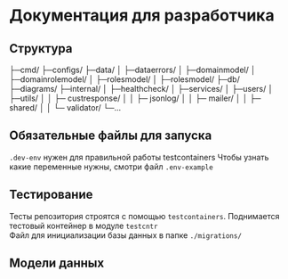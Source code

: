 # Документация для разработчика

## Структура
├─cmd/
├─configs/
├─data/
│ ├─dataerrors/
│ ├─domainmodel/
│ ├─domainrolemodel/
│ ├─rolesmodel/
│ ├─rolesmodel/
├─db/
├─diagrams/
├─internal/
│ ├─healthcheck/
│ ├─services/
│ ├─users/
│ ├─utils/
│ │ ├─ custresponse/
│ │ ├─ jsonlog/
│ │ ├─ mailer/
│ │ ├─ shared/
│ │ └─ validator/
└─...

## Обязательные файлы для запуска

```.dev-env``` нужен для правильной работы testcontainers
Чтобы узнать какие переменные нужны, смотри файл ```.env-example```

## Тестирование 

Тесты репозитория строятся с помощью ```testcontainers```. Поднимается тестовый контейнер в модуле ```testcntr```<br>
Файл для инициализации базы данных в папке ```./migrations/```

## Модели данных

